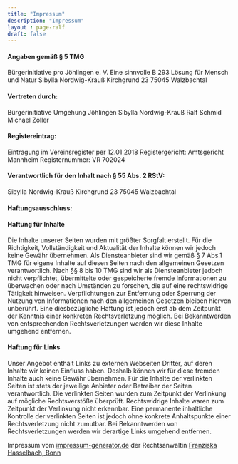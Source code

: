 ```yaml
---
title: "Impressum"
description: "Impressum"
layout : page-ralf
draft: false
---
```



#### Angaben gemäß § 5 TMG

Bürgerinitiative pro Jöhlingen e. V.
Eine sinnvolle B 293 Lösung für Mensch und Natur
Sibylla Nordwig-Krauß
Kirchgrund 23
75045 Walzbachtal

#### Vertreten durch:
Bürgerinitiative Umgehung Jöhlingen
Sibylla Nordwig-Krauß
Ralf Schmid
Michael Zoller

#### Registereintrag:
Eintragung im Vereinsregister per 12.01.2018
Registergericht: Amtsgericht Mannheim
Registernummer: VR 702024

#### Verantwortlich für den Inhalt nach § 55 Abs. 2 RStV:
Sibylla Nordwig-Krauß
Kirchgrund 23
75045 Walzbachtal

#### Haftungsausschluss:

#### Haftung für Inhalte

Die Inhalte unserer Seiten wurden mit größter Sorgfalt erstellt. Für die Richtigkeit, Vollständigkeit und Aktualität der Inhalte können wir jedoch keine Gewähr übernehmen. Als Diensteanbieter sind wir gemäß § 7 Abs.1 TMG für eigene Inhalte auf diesen Seiten nach den allgemeinen Gesetzen verantwortlich. Nach §§ 8 bis 10 TMG sind wir als Diensteanbieter jedoch nicht verpflichtet, übermittelte oder gespeicherte fremde Informationen zu überwachen oder nach Umständen zu forschen, die auf eine rechtswidrige Tätigkeit hinweisen. Verpflichtungen zur Entfernung oder Sperrung der Nutzung von Informationen nach den allgemeinen Gesetzen bleiben hiervon unberührt. Eine diesbezügliche Haftung ist jedoch erst ab dem Zeitpunkt der Kenntnis einer konkreten Rechtsverletzung möglich. Bei Bekanntwerden von entsprechenden Rechtsverletzungen werden wir diese Inhalte umgehend entfernen.

#### Haftung für Links

Unser Angebot enthält Links zu externen Webseiten Dritter, auf deren Inhalte wir keinen Einfluss haben. Deshalb können wir für diese fremden Inhalte auch keine Gewähr übernehmen. Für die Inhalte der verlinkten Seiten ist stets der jeweilige Anbieter oder Betreiber der Seiten verantwortlich. Die verlinkten Seiten wurden zum Zeitpunkt der Verlinkung auf mögliche Rechtsverstöße überprüft. Rechtswidrige Inhalte waren zum Zeitpunkt der Verlinkung nicht erkennbar. Eine permanente inhaltliche Kontrolle der verlinkten Seiten ist jedoch ohne konkrete Anhaltspunkte einer Rechtsverletzung nicht zumutbar. Bei Bekanntwerden von Rechtsverletzungen werden wir derartige Links umgehend entfernen.

Impressum vom [impressum-generator.de](https://www.impressum-generator.de) der Rechtsanwältin [Franziska Hasselbach, Bonn](http://www.kanzlei-hasselbach.de/rechtsanwalt-arbeitsrecht-bonn/)
